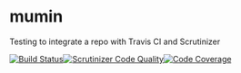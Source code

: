 mumin
=======

Testing to integrate a repo with Travis CI and Scrutinizer 

[![Build Status](https://travis-ci.org/yvonnej/mumin.svg?branch=master)](https://travis-ci.org/yvonnej/mumin)[![Scrutinizer Code Quality](https://scrutinizer-ci.com/g/yvonnej/mumin/badges/quality-score.png?b=master)](https://scrutinizer-ci.com/g/yvonnej/mumin/?branch=master)[![Code Coverage](https://scrutinizer-ci.com/g/yvonnej/mumin/badges/coverage.png?b=master)](https://scrutinizer-ci.com/g/yvonnej/mumin/?branch=master)